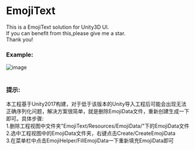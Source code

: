# EmojiText
This is a EmojiText solution for Unity3D UI.<br>
If you can benefit from this,please give me a star.<br>
Thank you!
<br>
### Example:<br>
![image](https://github.com/DFVSQY/EmojiText/blob/master/pic.png)
<br>
<br>
### 提示:<br>
本工程基于Unity2017构建，对于低于该版本的Unity导入工程后可能会出现无法正确序列化问题，解决方案很简单，就是删除EmojiData文件，重新创建生成一下即可。具体步骤:<br>
1.删除工程视图中文件夹"EmojiText/Resources/EmojiData/"下的EmojiData文件<br>
2.选中工程视图中的EmojiData文件夹，右键点击Create/CreateEmojiData<br>
3.在菜单栏中点击EmojiHelper/FillEmojiData一下重新填充EmojiData即可<br>
